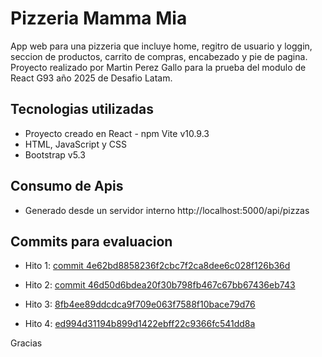 # Pizzeria Mamma Mia
App web para una pizzeria que incluye home, regitro de usuario y loggin, seccion de productos, carrito de compras, encabezado y pie de pagina.
Proyecto realizado por Martin Perez Gallo para la prueba del modulo de React G93 año 2025 de Desafio Latam.  

## Tecnologias utilizadas
- Proyecto creado en React - npm Vite v10.9.3
- HTML, JavaScript y CSS
- Bootstrap v5.3

## Consumo de Apis
- Generado desde un servidor interno http://localhost:5000/api/pizzas 

## Commits para evaluacion
- Hito 1: [commit 4e62bd8858236f2cbc7f2ca8dee6c028f126b36d](https://github.com/martanpegallo/App-Web-React-Pizzeria-/commit/4e62bd8858236f2cbc7f2ca8dee6c028f126b36d)

- Hito 2: [commit 46d50d6bdea20f30b798fb467c67bb67436eb743](46d50d6bdea20f30b798fb467c67bb67436eb743)

- Hito 3: [8fb4ee89ddcdca9f709e063f7588f10bace79d76](https://github.com/martanpegallo/App-Web-React-Pizzeria-/commit/8fb4ee89ddcdca9f709e063f7588f10bace79d76)

- Hito 4: [ed994d31194b899d1422ebff22c9366fc541dd8a]( https://github.com/martanpegallo/App-Web-React-Pizzeria-/commit/ed994d31194b899d1422ebff22c9366fc541dd8a)


Gracias


